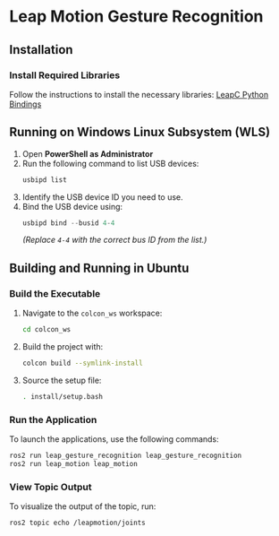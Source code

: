 # Leap Motion Gesture Recognition

## Installation

### Install Required Libraries

Follow the instructions to install the necessary libraries:
[LeapC Python Bindings](https://github.com/ultraleap/leapc-python-bindings/tree/main)

## Running on Windows Linux Subsystem (WLS)

1. Open **PowerShell as Administrator**
2. Run the following command to list USB devices:
   ```powershell
   usbipd list
   ```
3. Identify the USB device ID you need to use.
4. Bind the USB device using:
   ```powershell
   usbipd bind --busid 4-4
   ```
   *(Replace `4-4` with the correct bus ID from the list.)*

## Building and Running in Ubuntu

### Build the Executable
1. Navigate to the `colcon_ws` workspace:
   ```bash
   cd colcon_ws
   ```
2. Build the project with:
   ```bash
   colcon build --symlink-install
   ```
3. Source the setup file:
   ```bash
   . install/setup.bash
   ```

### Run the Application
To launch the applications, use the following commands:

```bash
ros2 run leap_gesture_recognition leap_gesture_recognition
ros2 run leap_motion leap_motion
```

### View Topic Output
To visualize the output of the topic, run:

```bash
ros2 topic echo /leapmotion/joints
```

